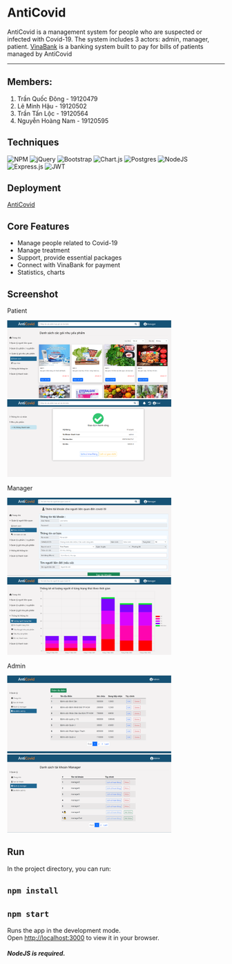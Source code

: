 # AntiCovid
AntiCovid is a management system for people who are suspected or infected with Covid-19. The system includes 3 actors: admin, manager, patient.
[VinaBank](https://github.com/9alaty-coL/VinaBank) is a banking system built to pay for bills of patients managed by AntiCovid
***
## Members:

1. Trần Quốc Đông - 19120479
2. Lê Minh Hậu - 19120502
3. Trần Tấn Lộc - 19120564
4. Nguyễn Hoàng Nam - 19120595
## Techniques
 ![NPM](https://img.shields.io/badge/NPM-%23000000.svg?style=for-the-badge&logo=npm&logoColor=white) ![jQuery](https://img.shields.io/badge/jquery-%230769AD.svg?style=for-the-badge&logo=jquery&logoColor=white) ![Bootstrap](https://img.shields.io/badge/bootstrap-%23563D7C.svg?style=for-the-badge&logo=bootstrap&logoColor=white) ![Chart.js](https://img.shields.io/badge/chart.js-F5788D.svg?style=for-the-badge&logo=chart.js&logoColor=white)
  ![Postgres](https://img.shields.io/badge/postgres-%23316192.svg?style=for-the-badge&logo=postgresql&logoColor=white) ![NodeJS](https://img.shields.io/badge/node.js-6DA55F?style=for-the-badge&logo=node.js&logoColor=white) ![Express.js](https://img.shields.io/badge/express.js-%23404d59.svg?style=for-the-badge&logo=express&logoColor=%2361DAFB) ![JWT](https://img.shields.io/badge/JWT-black?style=for-the-badge&logo=JSON%20web%20tokens)

## Deployment 
[AntiCovid](https://anticovid19.herokuapp.com/)

## Core Features
* Manage people related to Covid-19
* Manage treatment
* Support, provide essential packages
* Connect with VinaBank for payment
* Statistics, charts

## Screenshot
Patient
<p display="flex">
    <img src="./screenshots/user_packages.PNG" width="380px">
    <img src="./screenshots/user_payment.PNG" width="380px">
</p>
Manager
<p display="flex">
    <img src="./screenshots/manager_add.PNG" width="380px">
    <img src="./screenshots/manager_chart.PNG" width="380px">
</p>
Admin
<p display="flex">
    <img src="./screenshots/admin_treatments.PNG" width="380px">
    <img src="./screenshots/admin_manager.PNG" width="380px">
</p>

## Run

In the project directory, you can run:
## `npm install`
## `npm start`

Runs the app in the development mode.\
Open [http://localhost:3000](http://localhost:3000) to view it in your browser.
##### NodeJS is required.

